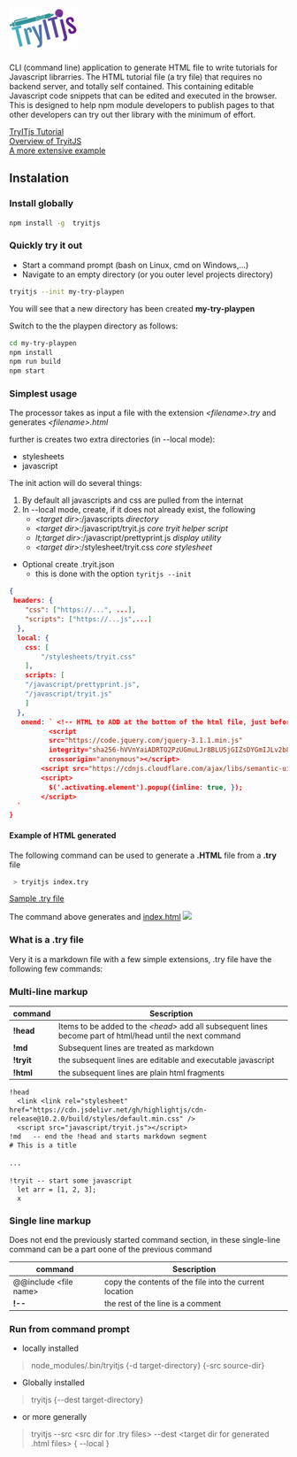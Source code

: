 # ![](tryit-small.png)

CLI (command line) application to generate HTML file to write tutorials for Javascript librarries. The HTML tutorial file (a try file) that
requires no backend server, and totally self contained. This containing editable Javascript code snippets that can be edited and executed in the browser. This is designed to help npm module developers to publish pages to that other developers can try out ther library with the minimum of effort.

<a href="https://unpkg.com/tryitjs/try_it/index.html">TryITjs Tutorial</a><br />
<a href="https://unpkg.com/tryitjs/try_it/full-tutorial.html">Overview of TryitJS</a><br />
<a href="https://nurulc.github.io/frame/tryit/data-frame-examples.html">A more extensive example</a><br />

## Instalation

### Install globally 
```sh
npm install -g  tryitjs
```
### Quickly try it out

* Start a command prompt (bash on Linux, cmd on Windows,...)
* Navigate to an empty directory (or you outer level projects directory)
```sh
tryitjs --init my-try-playpen
```
You will see that a new directory has been created __my-try-playpen__

Switch to the the playpen directory as follows:
```sh
cd my-try-playpen
npm install
npm run build
npm start
```

### Simplest usage

The processor takes as input a file with the extension _&lt;filename&gt;.try_ and generates _&lt;filename&gt;.html_ 



further is creates two extra directories (in --local mode):

* stylesheets
* javascript


The init action will do several things:
1. By default all javascripts and css are pulled from the internat
1. In --local mode, create, if it does not already exist, the following
   * _&lt;target dir&gt;_:/javascripts   _directory_
   * _&lt;target dir&gt;_:/javascript/tryit.js _core tryit helper script_
   * _lt;target dir&gt;_:/javascript/prettyprint.js _display utility_
   * _&lt;target dir&gt;_:/stylesheet/tryit.css _core stylesheet_
   



* Optional create .tryit.json 
	* this is done with the option `tyritjs --init`
```json
{
 headers: {
    "css": ["https://...", ...],
    "scripts": ["https://...js",...] 
  },
  local: {
    css: [
        "/stylesheets/tryit.css"
    ],
    scripts: [
    "/javascript/prettyprint.js", 
    "/javascript/tryit.js"
    ]
  },
   onend: ` <!-- HTML to ADD at the bottom of the html file, just before </body> -->
          <script
          src="https://code.jquery.com/jquery-3.1.1.min.js"
          integrity="sha256-hVVnYaiADRTO2PzUGmuLJr8BLUSjGIZsDYGmIJLv2b8="
          crossorigin="anonymous"></script>
        <script src="https://cdnjs.cloudflare.com/ajax/libs/semantic-ui/2.4.1/semantic.min.js"></script>
        <script>
          $('.activating.element').popup({inline: true, });
        </script>
  `
}
``` 

#### Example of HTML generated

The following command can be used to generate a __.HTML__ file from a __.try__ file 
```bash
 > tryitjs index.try
```
<a href="https://github.com/nurulc/tryitjs/blob/master/try_src/index.try">Sample .try file</a>

The command above generates and <a href="index.html">index.html</a>
![](ttryitjs-demo.PNG)

### What is a .try file

Very it is a markdown file with a few simple extensions, .try file have the following few commands:

### Multi-line markup
|  command 	|   Sescription	|
|---	|---	|
|**!head**  	|   Items to be added to the _&lt;head&gt;_ add all subsequent lines become part of html/head	until the next command|
|**!md**  	|   Subsequent lines are treated as markdown	|
|**!tryit** |  the subsequent lines are editable and executable javascript	|
|**!html**  |  the subsequent lines are plain html fragments	|

```
!head
  <link <link rel="stylesheet" href="https://cdn.jsdelivr.net/gh/highlightjs/cdn-release@10.2.0/build/styles/default.min.css" />
  <script src="javascript/tryit.js"></script>
!md   -- end the !head and starts markdown segment
# This is a title

...

!tryit -- start some javascript  
  let arr = [1, 2, 3]; 
  x
```
### Single line markup

Does not end the previously started command section, in these single-line command can be a part oone of the previous command

|  command 	|   Sescription	|
|---	|---	|
| @@include &lt;file name&gt; | copy the contents of the file into the current location |
| **!--**  |  the rest of the line is a comment 	|

### Run from command prompt

* locally installed
> node_modules/.bin/tryitjs <input-file> {-d target-directory} {-src source-dir}

* Globally installed

> tryitjs <input-file> {--dest target-directory}
* or more generally 
	
> tryitjs --src <src dir for .try files> --dest <target dir for generated .html files> { --local }
	

